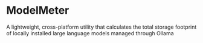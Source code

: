# ModelMeter
A lightweight, cross-platform utility that calculates the total storage footprint of locally installed large language models managed through Ollama
